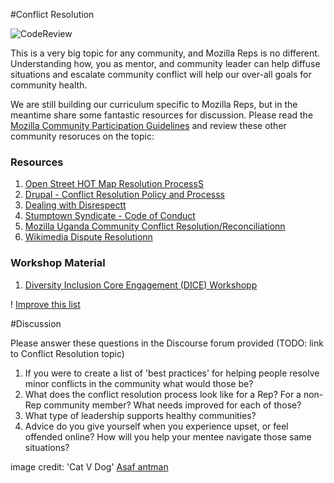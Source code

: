 #Conflict Resolution

![CodeReview](http://tiptoes.ca/wp-content/uploads/2015/01/5134136997_72716f5e7e_z.jpg "CodeReview")

This is a very big topic for any community, and Mozilla Reps is no different.  Understanding how,  you as mentor,  and community leader can help diffuse situations and escalate community conflict will help our over-all goals for community health.  

We are still building our curriculum specific to Mozilla Reps, but in the meantime share some fantastic resources for discussion.  Please read the [Mozilla Community Participation Guidelines](https://www.mozilla.org/en-US/about/governance/policies/participation/) and review these other community resoruces on the topic:

### Resources

1. [Open Street HOT Map Resolution ProcessS](https://wiki.openstreetmap.org/wiki/Humanitarian_OSM_Team/Working_groups/Community/HOT_Resolution_Process)
2. [Drupal - Conflict Resolution Policy and Processs](https://www.drupal.org/conflict-resolution)
3. [Dealing with Disrespectt](http://www.dealingwithdisrespect.com/) 
4. [Stumptown Syndicate - Code of Conduct](https://github.com/christi3k/policies/blob/master/citizen_code_of_conduct.md)
5. [Mozilla Uganda Community Conflict Resolution/Reconciliationn](https://docs.google.com/a/mozilla.com/document/d/1TZ9yGhrDYtYSoYBKPxG858oO7pgNWdBd0SIk1DuNNwA/edit)
6. [Wikimedia Dispute Resolutionn](http://en.wikipedia.org/wiki/Wikipedia:Dispute_resolution)

### Workshop Material

1. [Diversity Inclusion Core Engagement (DICE) Workshopp](https://github.com/lsblakk/dice-workshop/blob/master/materials/workshop_format.md)

! [Improve this list](https://github.com/emmairwin/community_cirriculum/tree/master/reps/mentor_training) 

#Discussion

Please answer these questions in the Discourse forum provided  (TODO: link to Conflict Resolution topic)

1. If you were to create a list of 'best practices' for helping people resolve minor conflicts in the community what would those be?
2. What does the conflict resolution process look like for a Rep?  For a non-Rep community member?  What needs improved for each of those?
3. What type of leadership supports healthy communities?  
4. Advice do you give yourself when you experience upset, or feel offended online?  How will you help your mentee navigate those same situations?



image credit: 'Cat V Dog' [Asaf antman](https://www.flickr.com/photos/asafantman/)

